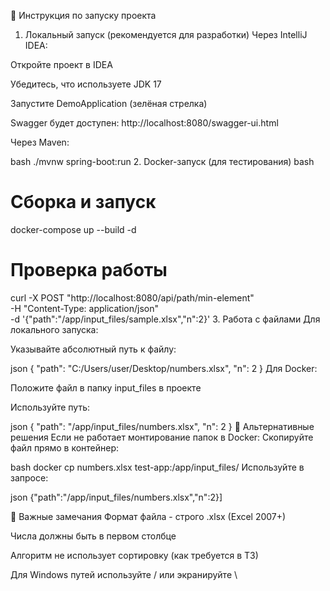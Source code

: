 📝 Инструкция по запуску проекта
1. Локальный запуск (рекомендуется для разработки)
   Через IntelliJ IDEA:

Откройте проект в IDEA

Убедитесь, что используете JDK 17

Запустите DemoApplication (зелёная стрелка)

Swagger будет доступен: http://localhost:8080/swagger-ui.html

Через Maven:

bash
./mvnw spring-boot:run
2. Docker-запуск (для тестирования)
   bash
# Сборка и запуск
docker-compose up --build -d

# Проверка работы
curl -X POST "http://localhost:8080/api/path/min-element" \
-H "Content-Type: application/json" \
-d '{"path":"/app/input_files/sample.xlsx","n":2}'
3. Работа с файлами
   Для локального запуска:

Указывайте абсолютный путь к файлу:

json
{
"path": "C:/Users/user/Desktop/numbers.xlsx",
"n": 2
}
Для Docker:

Положите файл в папку input_files в проекте

Используйте путь:

json
{
"path": "/app/input_files/numbers.xlsx",
"n": 2
}
🔧 Альтернативные решения
Если не работает монтирование папок в Docker:
Скопируйте файл прямо в контейнер:

bash
docker cp numbers.xlsx test-app:/app/input_files/
Используйте в запросе:

json
{"path":"/app/input_files/numbers.xlsx","n":2}]

📌 Важные замечания
Формат файла - строго .xlsx (Excel 2007+)

Числа должны быть в первом столбце

Алгоритм не использует сортировку (как требуется в ТЗ)

Для Windows путей используйте / или экранируйте \